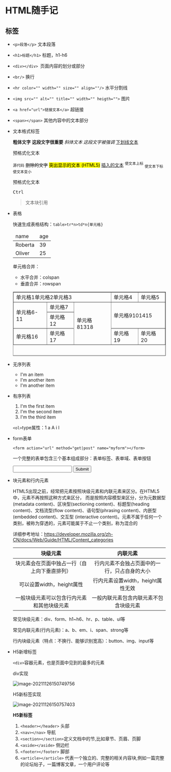 # HTML随手记

## 标签

- `<p>段落</p>` 文本段落

- `<h1>标题</h1>` 标题，h1-h6

- `<div></div> `页面内容的划分或部分

- `<br/>` 换行

- `<hr color="" width="" size="" align=""/>` 水平分割线

- `<img src="" alt="" title="" width="" heigth="">` 图片

- `<a href="url">链接文本</a>` 超链接

- `<span></span>` 其他内容中的文本部分

- 文本格式标签

  <b>粗体文字</b>
  <strong>这段文字很重要</strong>
  <i>斜体文本</i>
  <em>这段文字被强调</em>
  <u>下划线文本</u>

  <pre>预格式化文本</pre>
  <code>源代码</code>
  <del>删除的文字</del>
  <mark>突出显示的文本 (HTML5)</mark>
  <ins>插入的文本</ins>
  <sup>使文本上标</sup>
  <sub>使文本下标</sub>
  <small>使文本变小</small>

  <pre>预格式化文本</pre>
  <kbd>Ctrl</kbd>

  <blockquote>文本块引用</blockquote>

- 表格

  快速生成表格结构：`table>tr*n>td*n{单元格}`

  <table>
    <thead>
        <tr>
          <td>name</td>
          <td>age</td>
        </tr>
    </thead>
    <tbody>
        <tr>
          <td>Roberta</td>
          <td>39</td>
        </tr>
        <tr>
          <td>Oliver</td>
          <td>25</td>
        </tr>
    </tbody>
  </table>

  单元格合并：

  - 水平合并：colspan
  - 垂直合并：rowspan

  <table border="1" width="500px" height="200px">
      <tr>
          <td colspan="3">单元格1单元格2单元格3</td>
          <td>单元格4</td>
          <td>单元格5</td>
      </tr>
      <tr>
          <td rowspan="2">单元格6-11</td>
          <td>单元格7</td>
          <td rowspan="3">单元格81318</td>
          <td colspan="2" rowspan="2">单元格9101415</td>
      </tr>
      <tr>
          <td>单元格12</td>
      </tr>
      <tr>
          <td>单元格16</td>
          <td>单元格17</td>
          <td>单元格19</td>
          <td>单元格20</td>
      </tr>
  </table>

- 无序列表

  <ul>
    <li>I'm an item</li>
    <li>I'm another item</li>
    <li>I'm another item</li>
  </ul>

- 有序列表

  <ol>
    <li>I'm the first item</li>
    <li>I'm the second item</li>
    <li>I'm the third item</li>
  </ol>

  `<ol>`type属性：1 a A i I

- form表单

  `<form action="url" method="get|post" name="myform"></form>`

  一个完整的表单包含三个基本组成部分：表单标签、表单域、表单按钮

  <form>
      <input type="text">
      <input type="submit">
  </form>

- 块元素和行内元素

  HTML5出现之前，经常把元素按照块级元素和内联元素来区分。在HTML5中，元素不再按照这种⽅式来区分， 而是按照内容模型来区分，分为元数据型(metadata content)、区块型(sectioning content)、标题型(heading content)、文档流型(flow content)、语句型(phrasing content)、内嵌型(embedded content)、交互型 (interactive content)。元素不属于任何⼀个类别，被称为穿透的，元素可能属于不止⼀个类别，称为混合的

  详细参考地址：https://developer.mozilla.org/zh-CN/docs/Web/Guide/HTML/Content_categories

  |                   块级元素                   |                   内联元素                   |
  | :------------------------------------------: | :------------------------------------------: |
  | 块元素会在页面中独占一行（自上向下垂直排列） | 行内元素不会独占页面中的一行，只占自身的大小 |
  |          可以设置width，height属性           |      行内元素设置width，height属性无效       |
  |  ⼀般块级元素可以包含行内元素和其他块级元素  |    ⼀般内联元素包含内联元素不包含块级元素    |

  常见块级元素：div、form、h1~h6、hr、p、table、ul等
  
  常见内联元素(行内元素)：a、b、em、i、span、strong等 
  
  行内块级元素（特点：不换行、能够识别宽高）：button、img、input等
  
- H5新增标签

  `<div>`容器元素，也是页面中见到的最多的元素

  div实现

  ![image-20211126150749756](E:\尚学堂前端\1.第一章：HTML5\md文档\imgs\image-20211126150749756.png)

  

  H5新标签实现

  ![image-20211126150757403](E:\尚学堂前端\1.第一章：HTML5\md文档\imgs\image-20211126150757403.png)

  **H5新标签**

  1. `<header></header>`  头部
  2. `<nav></nav>`  导航
  3. `<section></section>`定义文档中的节,比如章节、页眉、页脚
  4. `<aside></aside>`  侧边栏
  5. `<footer></footer>` 脚部
  6. `<article></article>`  代表一个独立的、完整的相关内容块,例如一篇完整的论坛帖子，一篇博客文章，一个用户评论等



